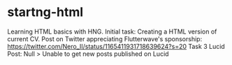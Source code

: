 # startng-html
Learning HTML basics with HNG. Initial task: Creating a HTML version of current CV.
Post on Twitter appreciating Flutterwave's sponsorship: https://twitter.com/Nero_II/status/1165411931718639624?s=20
Task 3 Lucid Post: Null > Unable to get new posts published on Lucid
